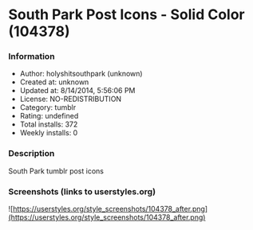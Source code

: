 # South Park Post Icons - Solid Color (104378)

### Information
- Author: holyshitsouthpark (unknown)
- Created at: unknown
- Updated at: 8/14/2014, 5:56:06 PM
- License: NO-REDISTRIBUTION
- Category: tumblr
- Rating: undefined
- Total installs: 372
- Weekly installs: 0


### Description
South Park tumblr post icons


### Screenshots (links to userstyles.org)
![https://userstyles.org/style_screenshots/104378_after.png](https://userstyles.org/style_screenshots/104378_after.png)


